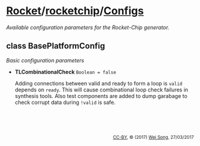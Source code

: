 [Rocket](../Readme.md)/[rocketchip](../rocketchip.md)/[Configs](https://github.com/freechipsproject/rocket-chip/blob/master/src/main/scala/rocketchip/Configs.scala)
=====================

*Available configuration parameters for the Rocket-Chip generator.*

class BasePlatformConfig
----------------
*Basic configuration parameters*

+ **TLCombinationalCheck** `Boolean = false`

    Adding connections between valid and ready to form a loop is `valid` depends on `ready`.
    This will cause combinational loop check failures in synthesis tools.
    Also test components are added to dump garabage to check corrupt data during `!valid` is safe.


<br><br><br><p align="right"><sub>[CC-BY](https://creativecommons.org/licenses/by/3.0/), &copy; (2017) [Wei Song](mailto:wsong83@gmail.com), 27/03/2017</sub></p>


